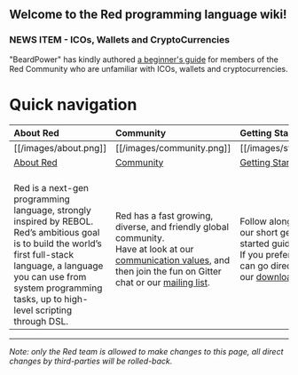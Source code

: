 ## Welcome to the Red programming language wiki!

### NEWS ITEM - ICOs, Wallets and CryptoCurrencies
"BeardPower" has kindly authored [a beginner's guide](https://github.com/red/red/wiki/Introduction-to-ICOs,-wallets-and-cryptocurrencies) for members of the Red Community who are unfamiliar with ICOs, wallets and cryptocurrencies.

# Quick navigation

About Red        | Community        |     Getting Started        | Documentation        |
| :------------- | :--------------- | :--------------------- | :------------------- |
| [[/images/about.png]] | [[/images/community.png]] | [[/images/start.png]] | [[/images/Documentation.png]] |
[About Red](https://www.red-lang.org/p/about.html)   | [Community](https://github.com/red/red/wiki/Gitter-Room-Index)  | [Getting Started](https://www.red-lang.org/p/getting-started.html) | [Documentation](https://www.red-lang.org/p/documentation.html) |
| </br> Red is a next-gen programming language, strongly inspired by REBOL. Red’s ambitious goal is to build the world’s first full-stack language, a language you can use from system programming tasks, up to high-level scripting through DSL. | Red has a fast growing, diverse, and friendly global community.</br> Have at look at our [communication values](https://github.com/red/red/wiki/Community-Communication-Values), and then join the fun on Gitter chat or our [mailing list](https://groups.google.com/forum/#!forum/red-lang). | Follow along with our short getting started guide.</br> If you prefer, you can go directly to our [downloads](https://www.red-lang.org/p/download.html) page. | Our official documentation for Red and Red/System.</br> You can also read our [readme](https://github.com/red/red/blob/master/README.md), check out the custom sidebar in the Wiki, or read some [source](https://github.com/red/red) code at our official github repository.</br>

_____
*Note: only the Red team is allowed to make changes to this page, all direct changes by third-parties will be rolled-back.*